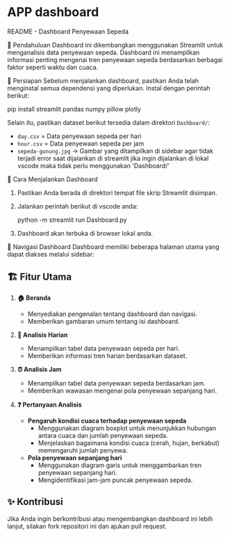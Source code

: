 # APP dashboard
 
 README - Dashboard Penyewaan Sepeda

 📌 Pendahuluan
Dashboard ini dikembangkan menggunakan Streamlit untuk menganalisis data penyewaan sepeda. Dashboard ini menampilkan informasi penting mengenai tren penyewaan sepeda berdasarkan berbagai faktor seperti waktu dan cuaca.

 📂 Persiapan
Sebelum menjalankan dashboard, pastikan Anda telah menginstal semua dependensi yang diperlukan. Instal dengan perintah berikut:

pip install streamlit pandas numpy pillow plotly

Selain itu, pastikan dataset berikut tersedia dalam direktori `Dashboard/`:
- `day.csv`  = Data penyewaan sepeda per hari
- `hour.csv` = Data penyewaan sepeda per jam
- `sepeda-gunung.jpg` → Gambar yang ditampilkan di sidebar
agar tidak terjadi error  saat dijalankan di streamlit
jika ingin dijalankan di lokal vscode maka tidak perlu menggunakan 'Dashboard/'

🚀 Cara Menjalankan Dashboard
1. Pastikan Anda berada di direktori tempat file skrip Streamlit disimpan.
2. Jalankan perintah berikut di vscode anda:
   
   python -m streamlit run Dashboard.py
  
3. Dashboard akan terbuka di browser lokal anda.

📖 Navigasi Dashboard
Dashboard memiliki beberapa halaman utama yang dapat diakses melalui sidebar:

## 🏗️ Fitur Utama
1. **🏠 Beranda**
   - Menyediakan pengenalan tentang dashboard dan navigasi.
   - Memberikan gambaran umum tentang isi dashboard.

2. **📅 Analisis Harian**
   - Menampilkan tabel data penyewaan sepeda per hari.
   - Memberikan informasi tren harian berdasarkan dataset.

3. **⏰ Analisis Jam**
   - Menampilkan tabel data penyewaan sepeda berdasarkan jam.
   - Memberikan wawasan mengenai pola penyewaan sepanjang hari.

4. **❓ Pertanyaan Analisis**
   - **Pengaruh kondisi cuaca terhadap penyewaan sepeda**
     - Menggunakan diagram boxplot untuk menunjukkan hubungan antara cuaca dan jumlah penyewaan sepeda.
     - Menjelaskan bagaimana kondisi cuaca (cerah, hujan, berkabut) memengaruhi jumlah penyewa.
   - **Pola penyewaan sepanjang hari**
     - Menggunakan diagram garis untuk menggambarkan tren penyewaan sepanjang hari.
     - Mengidentifikasi jam-jam puncak penyewaan sepeda.

## ✨ Kontribusi
Jika Anda ingin berkontribusi atau mengembangkan dashboard ini lebih lanjut, silakan fork repositori ini dan ajukan pull request.
